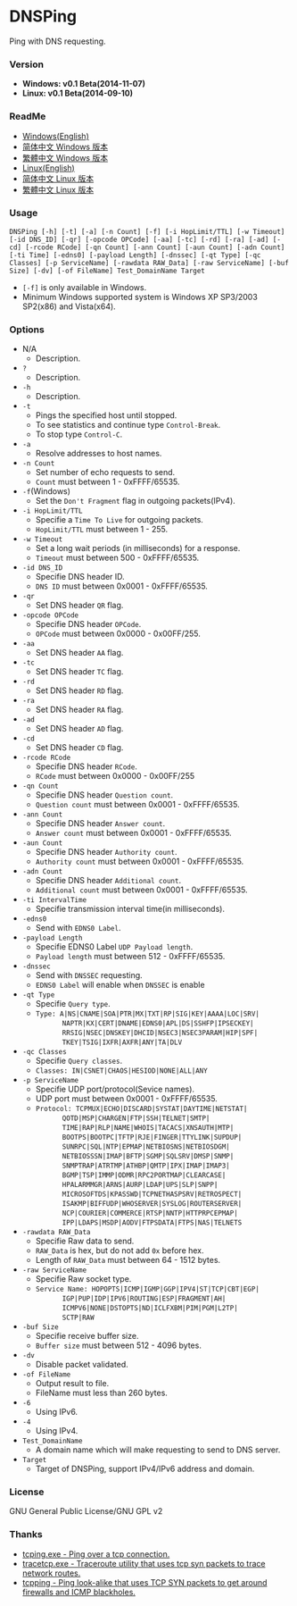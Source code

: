 ﻿DNSPing
=======
Ping with DNS requesting.

### Version
* **Windows: v0.1 Beta(2014-11-07)**
* **Linux: v0.1 Beta(2014-09-10)**

### ReadMe
* [Windows(English)](https://github.com/chengr28/DNSPing/wiki/ReadMe)
* [简体中文 Windows 版本](https://github.com/chengr28/DNSPing/wiki/ReadMe(Chinese_Simplified))
* [繁體中文 Windows 版本](https://github.com/chengr28/DNSPing/wiki/ReadMe(Chinese_Traditional))
* [Linux(English)](https://github.com/chengr28/DNSPing/wiki/ReadMe_Linux)
* [简体中文 Linux 版本](https://github.com/chengr28/DNSPing/wiki/ReadMe_Linux(Chinese_Simplified))
* [繁體中文 Linux 版本](https://github.com/chengr28/DNSPing/wiki/ReadMe_Linux(Chinese_Traditional))

### Usage
`DNSPing [-h] [-t] [-a] [-n Count] [-f] [-i HopLimit/TTL] [-w Timeout] [-id DNS_ID] [-qr] [-opcode OPCode] [-aa] [-tc] [-rd] [-ra] [-ad] [-cd] [-rcode RCode] [-qn Count] [-ann Count] [-aun Count] [-adn Count] [-ti Time] [-edns0] [-payload Length] [-dnssec] [-qt Type] [-qc Classes] [-p ServiceName] [-rawdata RAW_Data] [-raw ServiceName] [-buf Size] [-dv] [-of FileName] Test_DomainName Target`<br />

* `[-f]` is only available in Windows.<br />
* Minimum Windows supported system is Windows XP SP3/2003 SP2(x86) and Vista(x64).

### Options
* N/A
    * Description.<br />
* `?`
    * Description.<br />
* `-h`
    * Description.<br />
* `-t`
    * Pings the specified host until stopped.<br />
    * To see statistics and continue type `Control-Break`.<br />
    * To stop type `Control-C`.<br />
* `-a`
    * Resolve addresses to host names.<br />
* `-n Count`
    * Set number of echo requests to send.<br />
    * `Count` must between 1 - 0xFFFF/65535.<br />
* `-f`(Windows)
    * Set the `Don't Fragment` flag in outgoing packets(IPv4).<br />
* `-i HopLimit/TTL`
    * Specifie a `Time To Live` for outgoing packets.<br />
    * `HopLimit/TTL` must between 1 - 255.<br />
* `-w Timeout`
    * Set a long wait periods (in milliseconds) for a response.<br />
    * `Timeout` must between 500 - 0xFFFF/65535.<br />
* `-id DNS_ID`
    * Specifie DNS header ID.<br />
    * `DNS ID` must between 0x0001 - 0xFFFF/65535.<br />
* `-qr`
    * Set DNS header `QR` flag.<br />
* `-opcode OPCode`
    * Specifie DNS header `OPCode`.<br />
    * `OPCode` must between 0x0000 - 0x00FF/255.<br />
* `-aa`
    * Set DNS header `AA` flag.<br />
* `-tc`
    * Set DNS header `TC` flag.<br />
* `-rd`
    * Set DNS header `RD` flag.<br />
* `-ra`
    * Set DNS header `RA` flag.<br />
* `-ad`
    * Set DNS header `AD` flag.<br />
* `-cd`
    * Set DNS header `CD` flag.<br />
* `-rcode RCode`
    * Specifie DNS header `RCode`.<br />
    * `RCode` must between 0x0000 - 0x00FF/255<br />
* `-qn Count`
    * Specifie DNS header `Question count`.<br />
    * `Question count` must between 0x0001 - 0xFFFF/65535.<br />
* `-ann Count`
    * Specifie DNS header `Answer count`.<br />
    * `Answer count` must between 0x0001 - 0xFFFF/65535.<br />
* `-aun Count`
    * Specifie DNS header `Authority count`.<br />
    * `Authority count` must between 0x0001 - 0xFFFF/65535.<br />
* `-adn Count`
    * Specifie DNS header `Additional count`.<br />
    * `Additional count` must between 0x0001 - 0xFFFF/65535.<br />
* `-ti IntervalTime`
    * Specifie transmission interval time(in milliseconds).<br />
* `-edns0`
    * Send with `EDNS0 Label`.<br />
* `-payload Length`
    * Specifie EDNS0 Label `UDP Payload length`.<br />
    * `Payload length` must between 512 - 0xFFFF/65535.<br />
* `-dnssec`
    * Send with `DNSSEC` requesting.<br />
    * `EDNS0 Label` will enable when `DNSSEC` is enable<br />
* `-qt Type`
    * Specifie `Query type`.<br />
    * `Type: A|NS|CNAME|SOA|PTR|MX|TXT|RP|SIG|KEY|AAAA|LOC|SRV|`<br />
    &nbsp;&nbsp;&nbsp;&nbsp;&nbsp;&nbsp;&nbsp;&nbsp;&nbsp;&nbsp;&nbsp;&nbsp;`NAPTR|KX|CERT|DNAME|EDNS0|APL|DS|SSHFP|IPSECKEY|`<br />
    &nbsp;&nbsp;&nbsp;&nbsp;&nbsp;&nbsp;&nbsp;&nbsp;&nbsp;&nbsp;&nbsp;&nbsp;`RRSIG|NSEC|DNSKEY|DHCID|NSEC3|NSEC3PARAM|HIP|SPF|`<br />
    &nbsp;&nbsp;&nbsp;&nbsp;&nbsp;&nbsp;&nbsp;&nbsp;&nbsp;&nbsp;&nbsp;&nbsp;`TKEY|TSIG|IXFR|AXFR|ANY|TA|DLV`<br />
* `-qc Classes`
    * Specifie `Query classes`.<br />
    * `Classes: IN|CSNET|CHAOS|HESIOD|NONE|ALL|ANY`<br />
* `-p ServiceName`
    * Specifie UDP port/protocol(Sevice names).<br />
    * UDP port must between 0x0001 - 0xFFFF/65535.<br />
    * `Protocol: TCPMUX|ECHO|DISCARD|SYSTAT|DAYTIME|NETSTAT|`<br />
	&nbsp;&nbsp;&nbsp;&nbsp;&nbsp;&nbsp;&nbsp;&nbsp;&nbsp;&nbsp;&nbsp;&nbsp;`QOTD|MSP|CHARGEN|FTP|SSH|TELNET|SMTP|`<br />
	&nbsp;&nbsp;&nbsp;&nbsp;&nbsp;&nbsp;&nbsp;&nbsp;&nbsp;&nbsp;&nbsp;&nbsp;`TIME|RAP|RLP|NAME|WHOIS|TACACS|XNSAUTH|MTP|`<br />
	&nbsp;&nbsp;&nbsp;&nbsp;&nbsp;&nbsp;&nbsp;&nbsp;&nbsp;&nbsp;&nbsp;&nbsp;`BOOTPS|BOOTPC|TFTP|RJE|FINGER|TTYLINK|SUPDUP|`<br />
	&nbsp;&nbsp;&nbsp;&nbsp;&nbsp;&nbsp;&nbsp;&nbsp;&nbsp;&nbsp;&nbsp;&nbsp;`SUNRPC|SQL|NTP|EPMAP|NETBIOSNS|NETBIOSDGM|`<br />
	&nbsp;&nbsp;&nbsp;&nbsp;&nbsp;&nbsp;&nbsp;&nbsp;&nbsp;&nbsp;&nbsp;&nbsp;`NETBIOSSSN|IMAP|BFTP|SGMP|SQLSRV|DMSP|SNMP|`<br />
	&nbsp;&nbsp;&nbsp;&nbsp;&nbsp;&nbsp;&nbsp;&nbsp;&nbsp;&nbsp;&nbsp;&nbsp;`SNMPTRAP|ATRTMP|ATHBP|QMTP|IPX|IMAP|IMAP3|`<br />
	&nbsp;&nbsp;&nbsp;&nbsp;&nbsp;&nbsp;&nbsp;&nbsp;&nbsp;&nbsp;&nbsp;&nbsp;`BGMP|TSP|IMMP|ODMR|RPC2PORTMAP|CLEARCASE|`<br />
	&nbsp;&nbsp;&nbsp;&nbsp;&nbsp;&nbsp;&nbsp;&nbsp;&nbsp;&nbsp;&nbsp;&nbsp;`HPALARMMGR|ARNS|AURP|LDAP|UPS|SLP|SNPP|`<br />
	&nbsp;&nbsp;&nbsp;&nbsp;&nbsp;&nbsp;&nbsp;&nbsp;&nbsp;&nbsp;&nbsp;&nbsp;`MICROSOFTDS|KPASSWD|TCPNETHASPSRV|RETROSPECT|`<br />
	&nbsp;&nbsp;&nbsp;&nbsp;&nbsp;&nbsp;&nbsp;&nbsp;&nbsp;&nbsp;&nbsp;&nbsp;`ISAKMP|BIFFUDP|WHOSERVER|SYSLOG|ROUTERSERVER|`<br />
	&nbsp;&nbsp;&nbsp;&nbsp;&nbsp;&nbsp;&nbsp;&nbsp;&nbsp;&nbsp;&nbsp;&nbsp;`NCP|COURIER|COMMERCE|RTSP|NNTP|HTTPRPCEPMAP|`<br />
	&nbsp;&nbsp;&nbsp;&nbsp;&nbsp;&nbsp;&nbsp;&nbsp;&nbsp;&nbsp;&nbsp;&nbsp;`IPP|LDAPS|MSDP|AODV|FTPSDATA|FTPS|NAS|TELNETS`<br />
* `-rawdata RAW_Data`
    * Specifie Raw data to send.<br />
    * `RAW_Data` is hex, but do not add `0x` before hex.<br />
    * Length of `RAW_Data` must between 64 - 1512 bytes.<br />
* `-raw ServiceName`
    * Specifie Raw socket type.<br />
    * `Service Name: HOPOPTS|ICMP|IGMP|GGP|IPV4|ST|TCP|CBT|EGP|`<br />
	&nbsp;&nbsp;&nbsp;&nbsp;&nbsp;&nbsp;&nbsp;&nbsp;&nbsp;&nbsp;&nbsp;&nbsp;`IGP|PUP|IDP|IPV6|ROUTING|ESP|FRAGMENT|AH|`<br />
	&nbsp;&nbsp;&nbsp;&nbsp;&nbsp;&nbsp;&nbsp;&nbsp;&nbsp;&nbsp;&nbsp;&nbsp;`ICMPV6|NONE|DSTOPTS|ND|ICLFXBM|PIM|PGM|L2TP|`<br />
	&nbsp;&nbsp;&nbsp;&nbsp;&nbsp;&nbsp;&nbsp;&nbsp;&nbsp;&nbsp;&nbsp;&nbsp;`SCTP|RAW`<br />
* `-buf Size`
    * Specifie receive buffer size.<br />
    * `Buffer size` must between 512 - 4096 bytes.<br />
* `-dv`
    * Disable packet validated.<br />
* `-of FileName`
    * Output result to file.<br />
    * FileName must less than 260 bytes.<br />
* `-6`
    * Using IPv6.<br />
* `-4`
    * Using IPv4.<br />
* `Test_DomainName`
    * A domain name which will make requesting to send to DNS server.<br />
* `Target`
    * Target of DNSPing, support IPv4/IPv6 address and domain.<br />

### License
GNU General Public License/GNU GPL v2

### Thanks
* [tcping.exe - Ping over a tcp connection.](http://www.elifulkerson.com/projects/tcping.php)
* [tracetcp.exe - Traceroute utility that uses tcp syn packets to trace network routes.](https://simulatedsimian.github.io/tracetcp.html)
* [tcpping - Ping look-alike that uses TCP SYN packets to get around firewalls and ICMP blackholes.](https://github.com/jwyllie83/tcpping)
